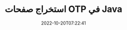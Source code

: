 ---
############################# Static ############################
layout: "auto-gen-merger"
date: 2022-10-20T07:22:41
draft: false
otherformats: pdf pps ppsx ppt pptx rtf tex vdx vsdm vsdx vssm vssx vstm vstx vsx vtx

############################# Head ############################
head_title: "استخراج صفحات OTP في Java"
head_description: "استخرج سريعًا الصفحات من ملف OTP في Java. احفظ المستند الجديد الذي يحتوي على الصفحات المحددة باستخدام واجهة برمجة تطبيقات دمج المستندات."

############################# Header ############################
title: "استخراج صفحات OTP في Java"
description: "استخراج صفحات OTP ببضعة أسطر من كود Java."
bg_image: "https://cms.admin.containerize.com/templates/aspose/App_Themes/V3/images/bg/header1.png"
bg_overlay: false
button:
    enable: true
    icon: "fas fa-arrow-down"
    label: "تحميل النسخة التجريبية المجانية"
    link: "https://downloads.groupdocs.com/merger/java"

############################# SubMenu ############################
submenu:
    enable: true

    left:
        img_alt: "GroupDocs.Merger for Java"
        image: "https://cms.admin.containerize.com/templates/groupdocs/images/product-logos/90x90-noborder/groupdocs-merger-java.png"
        product: "GroupDocs.Merger"
        platform: "Java"

    middle:
        button:

            # button loop
            - link: "https://apireference.groupdocs.com/merger/java"
              text: "مرجع API"

            # button loop
            - link: "https://github.com/groupdocs-merger"
              text: "أمثلة التعليمات البرمجية"

            # button loop
            - link: "https://products.groupdocs.app/merger/family"
              text: "العروض التوضيحية الحية"

            # button loop
            - link: "https://purchase.groupdocs.com/pricing/merger/java"
              text: "التسعير"

    right:
        link_download: "https://downloads.groupdocs.com/merger"
        link_learn: "https://docs.groupdocs.com/merger/java"
        link_buy: "https://purchase.groupdocs.com"

############################# About ############################
about:
    enable: true
    title: "حول واجهة برمجة تطبيقات GroupDocs.Merger for Java"
    content: |
        يقدم [GroupDocs.Merger for Java](/ar/merger/java/) حلاً بسيطًا للدمج والتقسيم بأمان بين مجموعة كبيرة من تنسيقات المستندات بما في ذلك PDF و Microsoft Office (Word و Excel و PowerPoint و OneNote) و OpenDocument و HTML والصور وغيرها الكثير داخل تطبيقات Java. من خلال إضافة بضعة أسطر فقط من التعليمات البرمجية ، قم بتنفيذ العديد من عمليات المستندات مثل نقل أو إزالة أو تدوير أو تبديل أو استخراج أو تغيير اتجاه الصفحات داخل المستندات. تدعم المستندات التي تدمج API أيضًا معاينة صفحات المستند كصورة لتحليل بنية المستند وتنسيقه ومحتواه على الصفحة.
        
        GroupDocs.Merger API هو الخيار الصحيح لحلول الشركات التي تحتاج إلى ميزات استخراج صفحة الملف. يتم دعم واجهات برمجة التطبيقات هذه بشكل جيد على جميع أنظمة التشغيل والأنظمة الأساسية بما في ذلك J2SE 7.0 (1.7), J2SE 8.0 (1.8), Java 10.

############################# Steps ############################
steps:
    enable: true
    title_left: "استخراج صفحات الملف OTP في Java"
    content_left: |
        يسهّل [GroupDocs.Merger for Java](/ar/merger/java/) على مطوري Java استخراج الصفحات المطلوبة من ملف OTP وحفظها باسم ملف جديد يحتوي على الصفحات المحددة من خلال تنفيذ بضع خطوات سهلة.
        
        * تهيئة **ExtractOptions** بأرقام الصفحات التي يجب أن تظهر في المستند الناتج.
        * قم بإنشاء مثيل جديد من **Merger** وتمرير مسار مستند المصدر كمعامل مُنشئ.
        * استدعاء **ExtractPages** ومرر **ExtractOptions** الكائن.
        * اتصل بـ **Save** وحدد مسار الملف لحفظ المستند الناتج.

    title_right: "متطلبات النظام"
    content_right: |
        يتم دعم واجهات برمجة تطبيقات GroupDocs.Merger for Java على جميع الأنظمة الأساسية وأنظمة التشغيل الرئيسية. قبل تنفيذ الكود أدناه ، يرجى التأكد من تثبيت المتطلبات الأساسية التالية على نظامك.

        * أنظمة التشغيل: مايكروسوفت ويندوز ، لينوكس ، ماك
        * بيئات التطوير: NetBeans, IntelliJ IDEA, Eclipse
        * إطار أعمال: J2SE 7.0 (1.7), J2SE 8.0 (1.8), Java 10
        * تنزيل أحدث إصدار من GroupDocs.Merger for Java من [Maven](https://repository.groupdocs.com/webapp/#/artifacts/browse/tree/General/repo/com/groupdocs/groupdocs-merger)
         
    code: |
     {{% merger/additional-styles %}}
     {{< merger/code-merger title="كيفية استخراج صفحات ملف OTP باستخدام كود مثال Java">}}

        ```java    
        // استخراج صفحات الملف OTP باستخدام GroupDocs.Merger API
        // تهيئة فئة ExtractOptions باستخدام أرقام الصفحات المحددة
        ExtractOptions extractOptions = new ExtractOptions(new int[] { 2, 5 });

        // إنشاء دمج مع مستند الإدخال OTP
        Merger merger = new Merger("input.otp");

        // استدعاء طريقة extractPages ومرر كائن ExtractOptions إليها
        merger.extractPages(extractOptions);
    
        // استدعاء طريقة حفظ لحفظ المستند الناتج مع الصفحات المستخرجة
        merger.save("output.otp");
        ```
     {{< /merger/code-merger >}}

############################# Demos ############################
demos:
    enable: true
    title: "عروض توضيحية مباشرة - استخراج صفحات OTP عبر الإنترنت"
    content: |
       استخرج صفحات ملف OTP الآن من خلال زيارة موقع ويب [GroupDocs.Merger Live Demos](https://products.groupdocs.app/splitter/extract-pages/otp).
       يحتوي العرض التوضيحي المباشر على الفوائد التالية.
        
############################# About Formats ############################
about_formats:
    enable: true

############################# More Formats ############################
more_formats:
    enable: true
    title: "استخراج الصفحات من تنسيقات المستندات الأخرى"
    content: |
        Java دمج المستندات وتقسيم واجهة برمجة التطبيقات لتنسيقات الملفات والصور. قم باستخراج بعض تنسيقات الملفات الشائعة كما هو مذكور أدناه.

############################# Back to top ###############################
back_to_top:
    enable: true
---